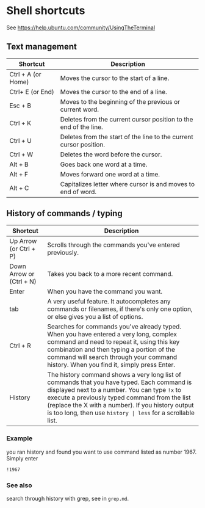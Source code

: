 # Shell shortcuts

See https://help.ubuntu.com/community/UsingTheTerminal

## Text management

| Shortcut | Description |
| -------- | ----------- |
| Ctrl + A (or Home) | Moves the cursor to the start of a line. |
| Ctrl+ E (or End) | Moves the cursor to the end of a line.
| Esc + B | Moves to the beginning of the previous or current word.
| Ctrl + K | Deletes from the current cursor position to the end of the line.
| Ctrl + U | Deletes from the start of the line to the current cursor position.
| Ctrl + W | Deletes the word before the cursor.
| Alt + B | Goes back one word at a time.
| Alt + F | Moves forward one word at a time.
| Alt + C | Capitalizes letter where cursor is and moves to end of word.

## History of commands / typing

| Shortcut | Description |
| -------- | ----------- |
| Up Arrow (or Ctrl + P) | Scrolls through the commands you've entered previously.|
| Down Arrow or (Ctrl + N) | Takes you back to a more recent command.|
| Enter | When you have the command you want.|
| tab | A very useful feature. It autocompletes any commands or filenames, if there's only one option, or else gives you a list of options. |
| Ctrl + R | Searches for commands you've already typed. When you have entered a very long, complex command and need to repeat it, using this key combination and then typing a portion of the command will search through your command history. When you find it, simply press Enter. |
| History |	The history command shows a very long list of commands that you have typed. Each command is displayed next to a number. You can type `!x` to execute a previously typed command from the list (replace the X with a number). If you history output is too long, then use `history \| less` for a scrollable list. |

### Example
you ran history and found you want to use command listed as number 1967. Simply enter
```bash
!1967
```

### See also
search through history with grep, see in `grep.md`.

